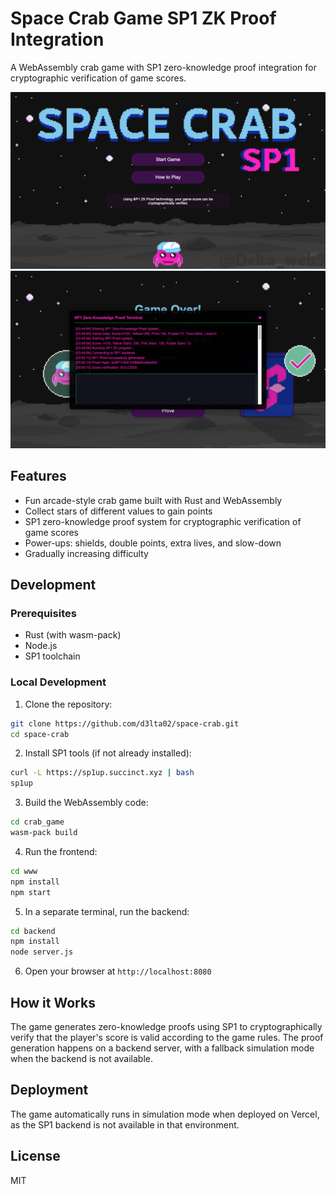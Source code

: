 # Space Crab Game SP1 ZK Proof Integration

A WebAssembly crab game with SP1 zero-knowledge proof integration for cryptographic verification of game scores.

![Game Screenshot](screenshots/game.png)
![Proof Generation Screen](screenshots/proof.png)

## Features

- Fun arcade-style crab game built with Rust and WebAssembly
- Collect stars of different values to gain points
- SP1 zero-knowledge proof system for cryptographic verification of game scores
- Power-ups: shields, double points, extra lives, and slow-down
- Gradually increasing difficulty

## Development

### Prerequisites

- Rust (with wasm-pack)
- Node.js
- SP1 toolchain

### Local Development

1. Clone the repository:

```bash
git clone https://github.com/d3lta02/space-crab.git
cd space-crab
```

2. Install SP1 tools (if not already installed):
```bash
curl -L https://sp1up.succinct.xyz | bash
sp1up
```

3. Build the WebAssembly code:
```bash
cd crab_game
wasm-pack build
```

4. Run the frontend:
```bash
cd www
npm install
npm start
```

5. In a separate terminal, run the backend:
```bash
cd backend
npm install
node server.js
```

6. Open your browser at `http://localhost:8080`

## How it Works

The game generates zero-knowledge proofs using SP1 to cryptographically verify that the player's score is valid according to the game rules. The proof generation happens on a backend server, with a fallback simulation mode when the backend is not available.

## Deployment

The game automatically runs in simulation mode when deployed on Vercel, as the SP1 backend is not available in that environment.

## License

MIT